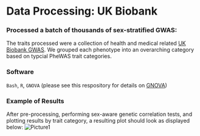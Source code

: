 # Data Processing: UK Biobank

### Processed a batch of thousands of sex-stratified GWAS:
The traits processed were a collection of health and medical related [UK Biobank GWAS](https://docs.google.com/spreadsheets/d/1kvPoupSzsSFBNSztMzl04xMoSC3Kcx3CrjVf4yBmESU/edit?usp=sharing). 
We grouped each phenotype into an overarching category based on typcial PheWAS trait categories.

### Software
`Bash`, `R`, `GNOVA` (please see this respository for details on [GNOVA](https://github.com/qlu-lab/GNOVA-2.0))

### Example of Results
After pre-processing, performing sex-aware genetic correlation tests, and plotting results by trait category, a resulting plot should look as displayed below:
![Picture1](https://github.com/jaclyn-eissman/Data-Processing-UKBB/assets/65563725/d46cbc17-8e67-4a44-88f3-4fd5263ee9bb)

